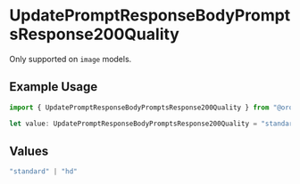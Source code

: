 # UpdatePromptResponseBodyPromptsResponse200Quality

Only supported on `image` models.

## Example Usage

```typescript
import { UpdatePromptResponseBodyPromptsResponse200Quality } from "@orq-ai/node/models/operations";

let value: UpdatePromptResponseBodyPromptsResponse200Quality = "standard";
```

## Values

```typescript
"standard" | "hd"
```